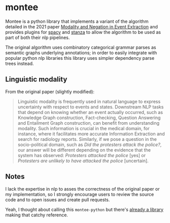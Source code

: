 # montee

Montee is a python library that implements a variant of the algorithm detailed in the 2021 paper [Modality and Negation in Event Extraction](https://arxiv.org/abs/2109.09393) and provides plugins for [spacy](https://spacy.io/) and [stanza](https://stanfordnlp.github.io/stanza/) to allow the algorithm to be used as part of both their nlp pipelines.

The original algorithm uses combinatory categorical grammar parses as semantic graphs underlying annotations; in order to easily integrate with popular python nlp libraries this library uses simpler dependency parse trees instead.

## Linguistic modality

From the original paper (slightly modified):
> Linguistic modality is frequently used in natural language to express uncertainty with respect to events and states. Downstream NLP tasks that depend on knowing whether an event actually occurred, such as Knowledge Graph construction, Fact-checking, Question Answering and Entailment Graph construction, can benefit from understanding modality. Such information is crucial in the medical domain, for instance, where it facilitates more accurate Information Extraction and search for radiology reports. Similarly, if we pose a question in the socio-political domain, such as _Did the protesters attack the police?_, our answer will be different depending on the evidence that the system has observed: _Protesters attacked the police_ \[yes\] or _Protesters are unlikely to have attacked the police_ \[uncertain\].

## Notes
I lack the expertise in nlp to asses the correctness of the original paper or my implementation, so I strongly encourage users to review the source code and to open issues and create pull requests.

Yeah, I thought about calling this `montee-python` but there's [already a library](https://monte-python.readthedocs.io/en/latest/) making that catchy reference.
